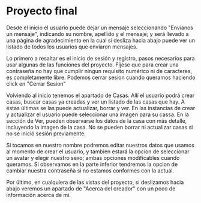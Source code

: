 # Proyecto final
Desde el inicio el usuario puede dejar un mensaje seleccionando "Envianos un mensaje", indicando su nombre, apellido y el mensaje; y será llevado a una página de agradecimiento en la cual si desliza hacia abajo puede ver un listado de todos los usuarios que enviaron mensajes.

Lo primero a resaltar es el inicio de sesión y registro, pasos necesarios para usar algunas de las funciones del proyecto. Fíjese que para crear una contraseña no hay que cumplir ningun requisito numérico ni de caracteres, es completamente libre. Podemos cerrar sesion cuando queramos haciendo click en "Cerrar Sesion"

Volviendo al inicio tenemos el apartado de Casas. Allí el usuario podrá crear casas, buscar casas ya creadas y ver un listado de las casas que hay. A éstas últimas se las puede actualizar, borrar y ver. En las instancias de crear y actualizar el usuario puede seleccionar una imagen para su cassa. En la sección de Ver, pueden observarse los datos de la casa con más detalle, incluyendo la imagen de la casa. No se pueden borrar ni actualizar casas si no se inició sesión previamente.

Si tocamos en nuestro nombre podremos editar nuestros datos que usamos al momento de crear el usuario, y tambien estará la opcion de seleccionar un avatar y elegir nuestro sexo; ambas opciones modificables cuando queramos. Si observamos en la parte inferior tendremos la opcion de cambiar nuestra contraseña si no estamos conformes con la actual.

Por último, en cualquiera de las vistas del proyecto, si deslizamos hacia abajo veremos un apartado de "Acerca del creador" con un poco de información acerca de mi.